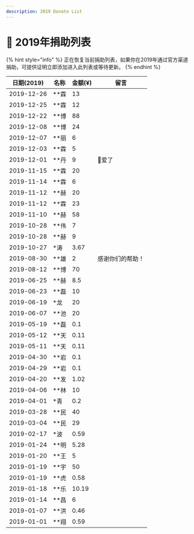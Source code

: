 ```yaml
---
description: 2019 Donate List
---
```


# 🐷 2019年捐助列表

{% hint style="info" %}
正在恢复当前捐助列表，如果你在2019年通过官方渠道捐助，可提供证明立即添加进入此列表或等待更新。
{% endhint %}

| 日期(2019)   | 名称    | 金额(¥) | 留言       |
| ---------- | ----- | ----- | -------- |
| 2019-12-26 | \*\*霖 | 13    |          |
| 2019-12-25 | \*\*霖 | 12    |          |
| 2019-12-22 | \*\*博 | 88    |          |
| 2019-12-08 | \*\*博 | 24    |          |
| 2019-12-07 | \*\*丽 | 6     |          |
| 2019-12-03 | \*\*霖 | 5     |          |
| 2019-12-01 | \*\*丹 | 9     | 👴爱了     |
| 2019-11-15 | \*\*霖 | 20    |          |
| 2019-11-14 | \*\*霖 | 6     |          |
| 2019-11-12 | \*\*赫 | 20    |          |
| 2019-11-12 | \*\*霖 | 23    |          |
| 2019-11-10 | \*\*赫 | 58    |          |
| 2019-10-28 | \*\*伟 | 7     |          |
| 2019-10-28 | \*\*赫 | 9     |          |
| 2019-10-27 | \*涛   | 3.67  |          |
| 2019-08-30 | \*\*雄 | 2     | 感谢你们的帮助！ |
| 2019-08-12 | \*\*博 | 70    |          |
| 2019-06-25 | \*\*赫 | 8.5   |          |
| 2019-06-23 | \*\*磊 | 10    |          |
| 2019-06-19 | \*龙   | 20    |          |
| 2019-06-07 | \*\*池 | 20    |          |
| 2019-05-19 | \*\*磊 | 0.1   |          |
| 2019-05-12 | \*\*天 | 0.11  |          |
| 2019-05-11 | \*\*天 | 0.11  |          |
| 2019-04-30 | \*\*岩 | 0.1   |          |
| 2019-04-29 | \*\*岩 | 0.1   |          |
| 2019-04-20 | \*\*发 | 1.02  |          |
| 2019-04-06 | \*\*林 | 10    |          |
| 2019-04-01 | \*青   | 0.2   |          |
| 2019-03-28 | \*\*民 | 40    |          |
| 2019-03-04 | \*\*民 | 29    |          |
| 2019-02-17 | \*波   | 0.59  |          |
| 2019-01-24 | \*\*明 | 5.28  |          |
| 2019-01-20 | \*\*王 | 5     |          |
| 2019-01-19 | \*\*宇 | 50    |          |
| 2019-01-19 | \*\*虎 | 0.58  |          |
| 2019-01-18 | \*\*乐 | 10.19 |          |
| 2019-01-14 | \*\*昌 | 6     |          |
| 2019-01-07 | \*\*洪 | 0.46  |          |
| 2019-01-01 | \*\*翔 | 0.59  |          |
